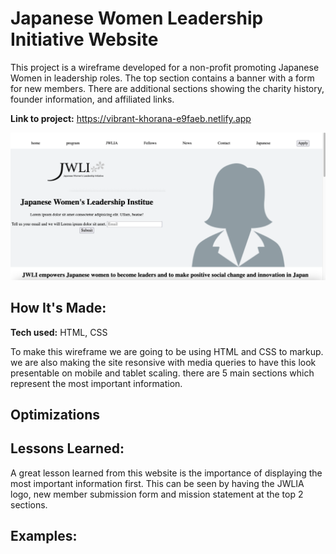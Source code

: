 # Japanese Women Leadership Initiative Website
This project is a wireframe developed for a non-profit promoting Japanese Women in leadership roles. The top section contains a banner with a form for new members. There are additional sections showing the charity history, founder information, and affiliated links. 

**Link to project:** https://vibrant-khorana-e9faeb.netlify.app

![](images/live_screenshot.png)

## How It's Made:

**Tech used:** HTML, CSS

To make this wireframe we are going to be using HTML and CSS to markup. we are also making the site resonsive with media queries to have this look presentable on mobile and tablet scaling. there are 5 main sections which represent the most important information.

## Optimizations


## Lessons Learned:

A great lesson learned from this website is the importance of displaying the most important information first. This can be seen by having the JWLIA logo, new member submission form and mission statement at the top 2 sections.

## Examples:



